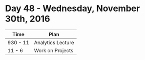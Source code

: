 # Day 48  - Wednesday, November 30th, 2016


Time        |   Plan   |
----------------|-------
930 - 11 | Analytics Lecture
11 - 6 | Work on Projects
